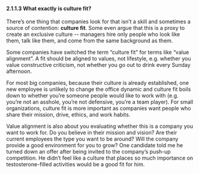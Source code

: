 #### 2.1.1.3 What exactly is culture fit?

There’s one thing that companies look for that isn’t a skill and sometimes a source of contention: **culture fit**. Some even argue that this is a proxy to create an exclusive culture -- managers hire only people who look like them, talk like them, and come from the same background as them.

Some companies have switched the term “culture fit” for terms like “value alignment”. A fit should be aligned to values, not lifestyle, e.g. whether you value constructive criticism, not whether you go out to drink every Sunday afternoon.

For most big companies, because their culture is already established, one new employee is unlikely to change the office dynamic and culture fit boils down to whether you’re someone people would like to work with (e.g. you’re not an asshole, you’re not defensive, you’re a team player). For small organizations, culture fit is more important as companies want people who share their mission, drive, ethics, and work habits.

Value alignment is also about you evaluating whether this is a company you want to work for. Do you believe in their mission and vision? Are their current employees the type you want to be around? Will the company provide a good environment for you to grow? One candidate told me he turned down an offer after being invited to the company’s push-up competition. He didn’t feel like a culture that places so much importance on testosterone-filled activities would be a good fit for him.
